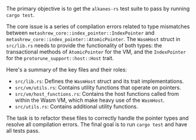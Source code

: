The primary objective is to get the `alkanes-rs` test suite to pass by running `cargo test`.

The core issue is a series of compilation errors related to type mismatches between `metashrew_core::index_pointer::IndexPointer` and `metashrew_core::index_pointer::AtomicPointer`. The `WasmHost` struct in `src/lib.rs` needs to provide the functionality of both types: the transactional methods of `AtomicPointer` for the VM, and the `IndexPointer` for the `protorune_support::host::Host` trait.

Here's a summary of the key files and their roles:
- `src/lib.rs`: Defines the `WasmHost` struct and its trait implementations.
- `src/vm/utils.rs`: Contains utility functions that operate on pointers.
- `src/vm/host_functions.rs`: Contains the host functions called from within the Wasm VM, which make heavy use of the `WasmHost`.
- `src/utils.rs`: Contains additional utility functions.

The task is to refactor these files to correctly handle the pointer types and resolve all compilation errors. The final goal is to run `cargo test` and have all tests pass.